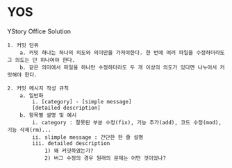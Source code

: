 # YOS
YStory Office Solution

	1. 커밋 단위
		a. 커밋 하나는 하나의 의도와 의미만을 가져야한다. 한 번에 여러 파일을 수정하더라도 그 의도는 단 하나여야 한다.
		b. 같은 의미에서 파일을 하나만 수정하더라도 두 개 이상의 의도가 있다면 나누어서 커밋해야 한다.
		
	2. 커밋 메시지 작성 규칙
		a. 일반화
			i. [category] - [simple message]
			[detailed description]
		b. 항목별 설명 및 예시
			i. category : 잘못된 부분 수정(fix), 기능 추가(add), 코드 수정(mod), 기능 삭제(rm)...
			ii. slimple message : 간단한 한 줄 설명
			iii. detailed description
				1) 왜 커밋하였는가?
				2) 버그 수정의 경우 원래의 문제는 어떤 것이었나?
